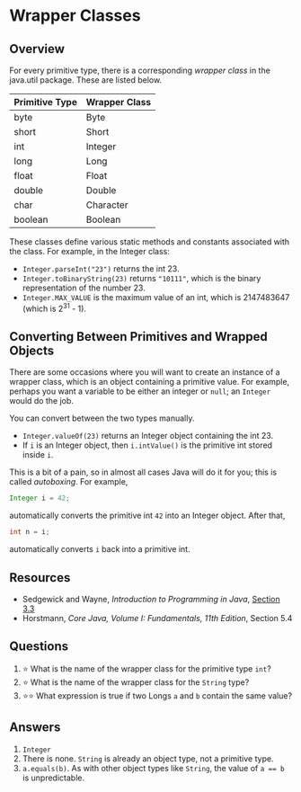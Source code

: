 # Wrapper Classes
## Overview
For every primitive type, there is a corresponding *wrapper class* in the java.util package. These are listed below.

| Primitive Type | Wrapper Class|
| --- | --- |
| byte | Byte |
| short | Short |
| int | Integer |
| long | Long |
| float | Float |
| double | Double |
| char | Character |
| boolean | Boolean|

These classes define various static methods and constants associated with the class. For example, in the Integer class:

* `Integer.parseInt("23")` returns the int 23.
* `Integer.toBinaryString(23)` returns `"10111"`, which is the binary representation of the number 23.
* `Integer.MAX_VALUE` is the maximum value of an int, which is 2147483647 (which is 2<sup>31</sup> - 1).

## Converting Between Primitives and Wrapped Objects

There are some occasions where you will want to create an instance of a wrapper class, which is an object containing a primitive value. For example, perhaps you want a variable to be either an integer or `null`; an `Integer` would do the job.

You can convert between the two types manually. 

* `Integer.valueOf(23)` returns an Integer object containing the int 23.
* If `i` is an Integer object, then `i.intValue()` is the primitive int stored inside `i`.

This is a bit of a pain, so in almost all cases Java will do it for you; this is called *autoboxing*. For example,

```java
Integer i = 42;
```

automatically converts the primitive int `42` into an Integer object. After that,

```java
int n = i;
```

automatically converts `i` back into a primitive int.

## Resources
- Sedgewick and Wayne, *Introduction to Programming in Java*, [Section 3.3](https://introcs.cs.princeton.edu/java/33design/)
- Horstmann, *Core Java, Volume I: Fundamentals, 11th Edition*, Section 5.4

## Questions
1. :star: What is the name of the wrapper class for the primitive type `int`?
1. :star: What is the name of the wrapper class for the `String` type?
1. :star::star: What expression is true if two Longs `a` and `b` contain the same value?
## Answers
1. `Integer`
1. There is none. `String` is already an object type, not a primitive type.
1. `a.equals(b)`. As with other object types like `String`, the value of `a == b` is unpredictable.
